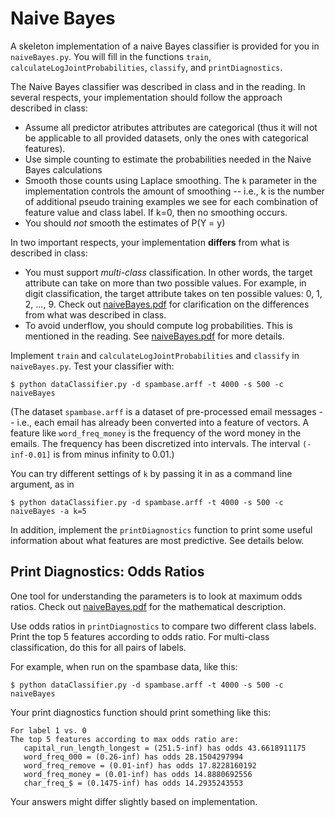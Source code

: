# Naive Bayes

A skeleton implementation of a naive Bayes classifier is provided for you in `naiveBayes.py`. You will fill in the functions `train`, `calculateLogJointProbabilities`, `classify`, and `printDiagnostics`.

The Naive Bayes classifier was described in class and in the reading.  In several respects, your implementation should follow the approach described in class:

- Assume all predictor atributes attributes are categorical (thus it will not be applicable to all provided datasets, only the ones with categorical features).
- Use simple counting to estimate the probabilities needed in the Naive Bayes calculations
- Smooth those counts using Laplace smoothing.  The `k` parameter in the implementation controls the amount of smoothing -- i.e., k is the number of additional pseudo training examples we see for each combination of feature value and class label.  If k=0, then no smoothing occurs.
- You should *not* smooth the estimates of P(Y = y)

In two important respects, your implementation **differs** from what is described in class:

- You must support *multi-class* classification.   In other words, the target attribute can take on more than two possible values. For example, in digit classification, the target attribute takes on ten possible values: 0, 1, 2, ..., 9.  Check out [naiveBayes.pdf](naiveBayes.pdf) for clarification on the differences from what was described in class.
- To avoid underflow, you should compute log probabilities.  This is mentioned in the reading.  See [naiveBayes.pdf](naiveBayes.pdf) for more details.

Implement `train` and `calculateLogJointProbabilities` and `classify` in `naiveBayes.py`. Test your classifier with:

	$ python dataClassifier.py -d spambase.arff -t 4000 -s 500 -c naiveBayes

(The dataset `spambase.arff` is a dataset of pre-processed email messages -- i.e., each email has already been converted into a feature of vectors.  A feature like `word_freq_money` is the frequency of the word money in the emails.  The frequency has been discretized into intervals.  The interval `(-inf-0.01]` is from minus infinity to 0.01.)

You can try different settings of `k` by passing it in as a command line argument, as in

	$ python dataClassifier.py -d spambase.arff -t 4000 -s 500 -c naiveBayes -a k=5

In addition, implement the `printDiagnostics` function to print some useful information about what features are most predictive. See details below.


## Print Diagnostics: Odds Ratios

One tool for understanding the parameters is to look at maximum odds ratios.  Check out [naiveBayes.pdf](naiveBayes.pdf) for the mathematical description.

Use odds ratios in `printDiagnostics` to compare two different class labels.  Print the top 5 features according to odds ratio.  For multi-class classification, do this for all pairs of labels.

For example, when run on the spambase data, like this:

	$ python dataClassifier.py -d spambase.arff -t 4000 -s 500 -c naiveBayes

Your print diagnostics function should print something like this:

	For label 1 vs. 0
	The top 5 features according to max odds ratio are:
	   capital_run_length_longest = (251.5-inf) has odds 43.6618911175
	   word_freq_000 = (0.26-inf) has odds 28.1504297994
	   word_freq_remove = (0.01-inf) has odds 17.8228160192
	   word_freq_money = (0.01-inf) has odds 14.8880692556
	   char_freq_$ = (0.1475-inf) has odds 14.2935243553

Your answers might differ slightly based on implementation.